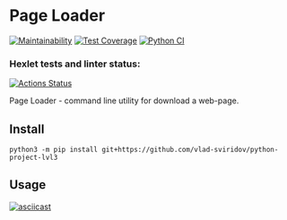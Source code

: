 # Page Loader
[![Maintainability](https://api.codeclimate.com/v1/badges/9403817caa758a4dac5f/maintainability)](https://codeclimate.com/github/vlad-sviridov/python-project-lvl3/maintainability)
[![Test Coverage](https://api.codeclimate.com/v1/badges/9403817caa758a4dac5f/test_coverage)](https://codeclimate.com/github/vlad-sviridov/python-project-lvl3/test_coverage)
[![Python CI](https://github.com/vlad-sviridov/python-project-lvl3/actions/workflows/pyci.yml/badge.svg)](https://github.com/vlad-sviridov/python-project-lvl3/actions/workflows/pyci.yml)

### Hexlet tests and linter status:
[![Actions Status](https://github.com/vlad-sviridov/python-project-lvl3/workflows/hexlet-check/badge.svg)](https://github.com/vlad-sviridov/python-project-lvl3/actions)

Page Loader - command line utility for download a web-page.

## Install
```
python3 -m pip install git+https://github.com/vlad-sviridov/python-project-lvl3
```

## Usage
[![asciicast](https://asciinema.org/a/3boSch20ZOL8PNpyOElfToBL8.svg)](https://asciinema.org/a/3boSch20ZOL8PNpyOElfToBL8)
